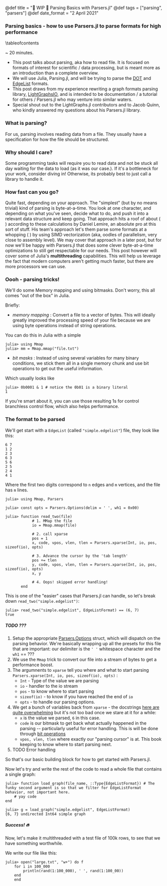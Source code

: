 @def title = "🚧 WIP 🚧 Parsing Basics with Parsers.jl"
@def tags = ["parsing", "parsers"]
@def date_format = "2 April 2021"

### Parsing basics - how to use Parsers.jl to parse formats for high performance
\tableofcontents

~ 20 minutes.
* This post talks about parsing, aka how to read file. It is focused on formats of interest for scientific / data processing, but is meant more as an introduction than a complete overview.
* We will use Julia, Parsing.jl, and will be trying to parse the [DOT]() and [EdgeList]() formats.
* This post draws from my experience rewriting a graph formats parsing library, [LightGraphsIO](), and is intended to be documentation / a tutorial for others / Parsers.jl who may venture into similar waters.
* Special shout out to the LightGraphs.jl contributors and to Jacob Quinn, who kindly answered my questions about his Parsers.jl library.

### What is parsing?

For us, parsing involves reading data from a file. They usually have a specification for how the file should be structured.

### Why should I care?

Some programming tasks will require you to read data and not be stuck all day waiting for the data to load (as it was our case.).
If it's a bottleneck for your work, consider diving in! Otherwise, its probably best to just call a library to handle it.

### How fast can you go?
Quite fast, depending on your approach. The "simplest" (but by no means trivial) kind of parsing is byte-at-a-time.
You look at one character, and depending on what you've seen, decide what to do, and push it into a relevant data structure and keep going.
That approach hits a roof of about ( ) according to these calculations by Daniel Lemire, an absolute pro at this sort of stuff.
His team's approach let's them parse some formats at a whopping ( ) by using SIMD vectorization (aka, oodles of parallelism, very close to assembly level).
We may cover that approach in a later post, but for now we'll be happy with Parsers.jl that does some clever byte-at-a-time optimizations to still get respectable for our needs.
This post however will cover some of Julia's **multithreading** capabilities. This will help us leverage the fact that modern computers aren't getting much faster, but there are more processors we can use.

### Oooh - parsing tricks!

We'll do some Memory mapping and using bitmasks. Don't worry, this all comes "out of the box" in Julia.

Briefly:
- *memory mapping* : Convert a file to a vector of bytes. This will ideally greatly improved the processing speed of your file because we are using byte operations instead of string operations.

You can do this in Julia with a simple

```julia-repl
julia> using Mmap
julia> mm = Mmap.mmap("file.txt")
```

- *bit masks* : Instead of using several variables for many binary conditions, we stick them all in a single memory chunk and use bit operations to get out the useful information.

Which usually looks like

```julia-repl
julia> 0b0001 & 1 # notice the 0b01 is a binary literal
1
```

If you're smart about it, you can use those resulting 1s for control branchless control flow, which also helps performance.

### The format to be parsed

We'll get start with a `EdgeList` (called `"simple.edgelist"`) file, they look like this:


```
6 7
1 2
2 3
6 3
5 6
2 5
2 4
4 1
```

Where the first two digits correspond to `n` edges and `m` vertices, and the file has `m` lines.

```julia-repl
julia> using Mmap, Parsers

julia> const opts = Parsers.Options(delim = ' ', wh1 = 0x00)

julia> function read_two(file)
            # 1. MMap the file 
            io = Mmap.mmap(file)

            # 2. call xparse
            pos = 1
            x, code, vpos, vlen, tlen = Parsers.xparse(Int, io, pos, sizeof(io), opts)

            # 3. Advance the cursor by the 'tab length'
            pos += tlen
            y, code, vpos, vlen, tlen = Parsers.xparse(Int, io, pos, sizeof(io), opts)
            x, y
            
            # 4. Oops! skipped error handling!
       end
```


This is one of the "easier" cases that Parsers.jl can handle, so let's break down `read_two("simple.edgelist")`:

```julia-repl
julia> read_two("simple.edgelist", EdgeListFormat) == (6, 7)
true
```

##### TODO ??? 

1. Setup the appropriate [Parsers.Options](https://github.com/JuliaData/Parsers.jl/blob/589b9d0f80998ec284874b300da0932557d33513/src/Parsers.jl#L8) struct, which will dispatch on the parsing behavior. We're basically wrapping up all the presets for this file that are important: our delimiter is the `' '` whitespace character and the `wh1` == ???
2. We use the `Mmap` trick to convert our file into a stream of bytes to get a performance boost.
3. The argumnents to `xparse` tell you where and what to start parsing `Parsers.xparse(Int, io, pos, sizeof(io), opts)` :
    - `Int` - Type of the value we are parsing
    - `io` - handler to the io stream
    - `pos` - to know where to start parsing
    - `sizeof(io)` - to know if you have reached the end of `io`
    - `opts` - to handle our parsing options.
4. We get a bunch of variables back from `xparse` - the docstrings [here are quite overwhelming](https://github.com/JuliaData/Parsers.jl/blob/589b9d0f80998ec284874b300da0932557d33513/src/Parsers.jl#L148) but it's not too bad once we stare at it for a while:
    - `x` is the value we parsed, `6` in this case.
    -  `code` is our bitmask to get back what actually happened in the parsing -- particularly useful for error handling. This is will be done through [bit operations](https://github.com/JuliaData/Parsers.jl/blob/ab5ef1bbdc81fe8ee979a5b287ea065d991ba0ce/src/utils.jl#L44)
    - `vpos, vlen, tlen` where exactly our "parsing cursor" is at. This book keeping to know where to start parsing next.
5. TODO Error handling

So that's our basic building block for how to get started with Parsers.jl.

Now let's try and write the rest of the code to read a whole file that contains a single graph:

```julia-repl
julia> function load_graph(file_name, ::Type{EdgeListFormat}) # The funky second argument is so that we filter for EdgeListFormat behavior, not important here.
    # yay code
end

julia> g = load_graph("simple.edgelist", EdgeListFormat)
{6, 7} undirected Int64 simple graph
```
##### Success! :fire:

Now, let's make it multithreaded with a test file of 100k rows, to see that we have something worthwhile.

We write our file like this:

```julia-repl
julia> open("large.txt", "w+") do f
	for i in 100_000
		println(rand(1:100_000), ' ', rand(1:100_00))
	end
	end
```




